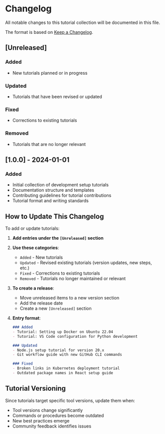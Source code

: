 # Changelog

All notable changes to this tutorial collection will be documented in this file.

The format is based on [Keep a Changelog](https://keepachangelog.com/en/1.0.0/).

## [Unreleased]

### Added
- New tutorials planned or in progress

### Updated
- Tutorials that have been revised or updated

### Fixed
- Corrections to existing tutorials

### Removed
- Tutorials that are no longer relevant

## [1.0.0] - 2024-01-01

### Added
- Initial collection of development setup tutorials
- Documentation structure and templates
- Contributing guidelines for tutorial contributions
- Tutorial format and writing standards

## How to Update This Changelog

To add or update tutorials:

1. **Add entries under the `[Unreleased]` section**
2. **Use these categories**:
   - `Added` - New tutorials
   - `Updated` - Revised existing tutorials (version updates, new steps, etc.)
   - `Fixed` - Corrections to existing tutorials
   - `Removed` - Tutorials no longer maintained or relevant

3. **To create a release**:
   - Move unreleased items to a new version section
   - Add the release date
   - Create a new `[Unreleased]` section

4. **Entry format**:
   ```markdown
   ### Added
   - Tutorial: Setting up Docker on Ubuntu 22.04
   - Tutorial: VS Code configuration for Python development
   
   ### Updated
   - Node.js setup tutorial for version 20.x
   - Git workflow guide with new GitHub CLI commands
   
   ### Fixed
   - Broken links in Kubernetes deployment tutorial
   - Outdated package names in React setup guide
   ```

## Tutorial Versioning

Since tutorials target specific tool versions, update them when:
- Tool versions change significantly
- Commands or procedures become outdated
- New best practices emerge
- Community feedback identifies issues